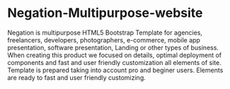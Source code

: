 # Negation-Multipurpose-website
Negation is multipurpose HTML5 Bootstrap Template for agencies, freelancers, developers, photographers, e-commerce, mobile app presentation, software presentation, Landing or other types of business. When creating this product we focused on details, optimal deployment of components and fast and user friendly customization all elements of site. Template is prepared taking into account pro and beginer users. Elements are ready to fast and user friendly customizing.
